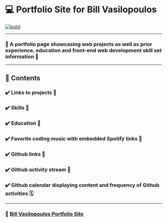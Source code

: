 # 💻 Portfolio Site for Bill Vasilopoulos

[![build](https://travis-ci.org/ikatyang/emoji-cheat-sheet.svg?branch=master)](https://travis-ci.org/ikatyang/emoji-cheat-sheet)

---

### 🌄 A portfolio page showcasing web projects as well as prior experience, education and front-end web development skill set information 🌄

---

## 🚀 Contents

### ✔️ Links to projects 🔗

### ✔️ Skills 🕺

### ✔️ Education 🏫

<!-- ### ✔️ LinkedIn badge 🎫 -->

### ✔️ Favorite coding music with embedded Spotify links 🎵

### ✔️ Github links 🔗

### ✔️ Github activity stream 🏃

### ✔️ Github calendar displaying content and frequency of Github activities 🗓
---

### 🔗 [Bill Vasilopoulos Portfolio Site](http://billvas.com/)
